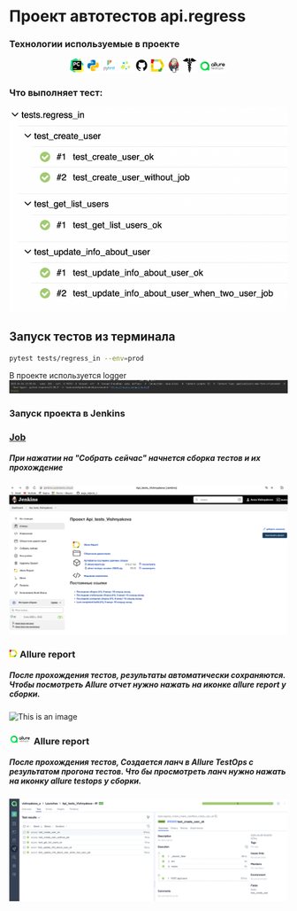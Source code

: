 Проеĸт автотестов api.regress
===========

<!-- Технологии -->
### Технологии используемые в проеĸте


<p  align="center">
  <code><img width="5%" title="Pycharm" src="./attachments/logo/pycharm.png"></code>
  <code><img width="5%" title="Python" src="./attachments/logo/python.png"></code>
  <code><img width="5%" title="Pytest" src="./attachments/logo/pytest.png"></code>
  <code><img width="5%" title="Selene" src="./attachments/logo/selene.png"></code>
  <code><img width="5%" title="GitHub" src="./attachments/logo/github.png"></code>
  <code><img width="5%" title="Allure Report" src="./attachments/logo/allure_report.png"></code>
  <code><img width="5%" title="Jenkins" src="./attachments/logo/jenkins.png"></code>
  <code><img width="5%" title="Requests" src="./attachments/logo/requests.png"></code>
  <code><img width="10%" title="Requests" src="./attachments/logo/Instrument-Allure-TestOps.png"></code>
</p>

### Что выполняет тест:
![This is an image](attachments/screenshots/test.png)


## Запуск тестов из терминала
```bash
pytest tests/regress_in --env=prod
```

В проекте используется logger
![This is an image](attachments/screenshots/logger.png)

<!-- Jenkins -->

### Запуск проекта в Jenkins

### [Job](https://jenkins.autotests.cloud/job/Api_tests_Vishnyakova/)

##### При нажатии на "Собрать сейчас" начнется сборка тестов и их прохождение
![This is an image](attachments/screenshots/jenkins.png)

<!-- Allure report -->

### <img width="3%" title="Allure Report" src="attachments/logo/allure_report.png"> Allure report

##### После прохождения тестов, результаты автоматически сохраняются. Чтобы посмотреть Allure отчет нужно нажать на иконке allure report у сборки.
![This is an image](attachments/screenshots/allure.png)

<!-- Allure TestOps -->

### <img width="8%" title="Allure TestOps" src="attachments/logo/Instrument-Allure-TestOps.png"> Allure report

##### После прохождения тестов, Создается ланч в Allure TestOps c результатом прогона тестов. Что бы просмотреть ланч нужно нажать на иконку allure testops у сборки.
![This is an image](attachments/screenshots/allure_testops.png)

 
